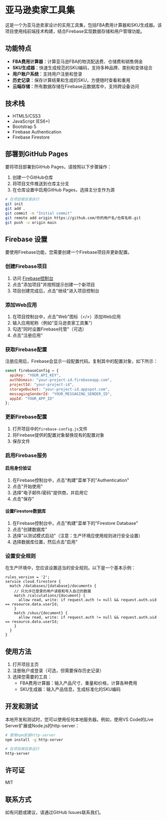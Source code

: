 # 亚马逊卖家工具集

这是一个为亚马逊卖家设计的实用工具集，包括FBA费用计算器和SKU生成器。该项目使用纯前端技术构建，结合Firebase实现数据存储和用户管理功能。

## 功能特点

- **FBA费用计算器**：计算亚马逊FBA的物流配送费、仓储费和销售佣金
- **SKU生成器**：快速生成规范的SKU编码，支持多种品牌、类别和变体组合
- **用户账户系统**：支持用户注册和登录
- **历史记录**：保存计算结果和生成的SKU，方便随时查看和重用
- **云端存储**：所有数据存储在Firebase云数据库中，支持跨设备访问

## 技术栈

- HTML5/CSS3
- JavaScript (ES6+)
- Bootstrap 5
- Firebase Authentication
- Firebase Firestore

## 部署到GitHub Pages

要将项目部署到GitHub Pages，请按照以下步骤操作：

1. 创建一个GitHub仓库
2. 将项目文件推送到仓库主分支
3. 在仓库设置中启用GitHub Pages，选择主分支作为源

```bash
# 在项目根目录执行
git init
git add .
git commit -m "Initial commit"
git remote add origin https://github.com/你的用户名/仓库名称.git
git push -u origin main
```

## Firebase 设置

要使用Firebase功能，您需要创建一个Firebase项目并更新配置。

### 创建Firebase项目

1. 访问 [Firebase控制台](https://console.firebase.google.com/)
2. 点击"添加项目"并按照提示创建一个新项目
3. 项目创建完成后，点击"继续"进入项目控制台

### 添加Web应用

1. 在项目控制台中，点击"Web"图标（</>）添加Web应用
2. 输入应用昵称（例如"亚马逊卖家工具集"）
3. 勾选"同时设置Firebase托管"（可选）
4. 点击"注册应用"

### 获取Firebase配置

注册应用后，Firebase会显示一段配置代码。复制其中的配置对象，如下所示：

```javascript
const firebaseConfig = {
  apiKey: "YOUR_API_KEY",
  authDomain: "your-project-id.firebaseapp.com",
  projectId: "your-project-id",
  storageBucket: "your-project-id.appspot.com",
  messagingSenderId: "YOUR_MESSAGING_SENDER_ID",
  appId: "YOUR_APP_ID"
};
```

### 更新Firebase配置

1. 打开项目中的`firebase-config.js`文件
2. 将Firebase提供的配置对象替换现有的配置对象
3. 保存文件

### 启用Firebase服务

#### 启用身份验证

1. 在Firebase控制台中，点击"构建"菜单下的"Authentication"
2. 点击"开始使用"
3. 选择"电子邮件/密码"提供商，并启用它
4. 点击"保存"

#### 设置Firestore数据库

1. 在Firebase控制台中，点击"构建"菜单下的"Firestore Database"
2. 点击"创建数据库"
3. 选择"以测试模式启动"（注意：生产环境应使用规则进行安全设置）
4. 选择数据库位置，然后点击"启用"

### 设置安全规则

在生产环境中，您应该设置适当的安全规则。以下是一个基本示例：

```
rules_version = '2';
service cloud.firestore {
  match /databases/{database}/documents {
    // 只允许已登录的用户读取和写入自己的数据
    match /calculations/{document} {
      allow read, write: if request.auth != null && request.auth.uid == resource.data.userId;
    }
    match /skus/{document} {
      allow read, write: if request.auth != null && request.auth.uid == resource.data.userId;
    }
  }
}
```

## 使用方法

1. 打开项目主页
2. 注册账户或登录（可选，但需要保存历史记录）
3. 选择您需要的工具：
   - FBA费用计算器：输入产品尺寸、重量和价格，计算各种费用
   - SKU生成器：输入产品信息，生成标准化的SKU编码

## 开发和测试

本地开发和测试时，您可以使用任何本地服务器。例如，使用VS Code的Live Server扩展或Node.js的http-server：

```bash
# 使用npm安装http-server
npm install -g http-server

# 在项目根目录运行
http-server
```

## 许可证

MIT

## 联系方式

如有问题或建议，请通过GitHub Issues联系我们。
